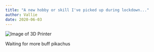 ```yaml
---
title: "A new hobby or skill I've picked up during lockdown..."
author: Vallie
date: 2020-06-03
---
```


![Image of 3D Printer](https://media.giphy.com/media/R3H7UiNMdykYE/giphy.gif)

Waiting for more buff pikachus
